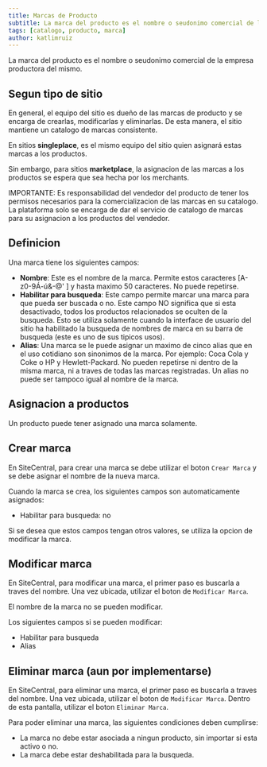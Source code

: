 ```yaml
---
title: Marcas de Producto
subtitle: La marca del producto es el nombre o seudonimo comercial de la empresa productora del mismo.
tags: [catalogo, producto, marca]
author: katlimruiz
---
```


La marca del producto es el nombre o seudonimo comercial de la empresa productora del mismo.

## Segun tipo de sitio
En general, el equipo del sitio es dueño de las marcas de producto y se encarga de crearlas, modificarlas y eliminarlas. De esta manera, el sitio mantiene un catalogo de marcas consistente.

En sitios **singleplace**, es el mismo equipo del sitio quien asignará estas marcas a los productos.

Sin embargo, para sitios **marketplace**, la asignacion de las marcas a los productos se espera que sea hecha por los merchants.

IMPORTANTE: Es responsabilidad del vendedor del producto de tener los permisos necesarios para la comercializacion de las marcas en su catalogo. La plataforma solo se encarga de dar el servicio de catalogo de marcas para su asignacion a los productos del vendedor.

## Definicion
Una marca tiene los siguientes campos:
- **Nombre**: Este es el nombre de la marca. Permite estos caracteres [A-z0-9Á-ú&\-@' ] y hasta maximo 50 caracteres. No puede repetirse.
- **Habilitar para busqueda**: Este campo permite marcar una marca para que pueda ser buscada o no. Este campo NO significa que si esta desactivado, todos los productos relacionados se oculten de la busqueda. Esto se utiliza solamente cuando la interface de usuario del sitio ha habilitado la busqueda de nombres de marca en su barra de busqueda (este es uno de sus tipicos usos).
- **Alias**: Una marca se le puede asignar un maximo de cinco alias que en el uso cotidiano son sinonimos de la marca. Por ejemplo: Coca Cola y Coke o HP y Hewlett-Packard. No pueden repetirse ni dentro de la misma marca, ni a traves de todas las marcas registradas. Un alias no puede ser tampoco igual al nombre de la marca.

## Asignacion a productos
Un producto puede tener asignado una marca solamente.

## Crear marca
En SiteCentral, para crear una marca se debe utilizar el boton `Crear Marca` y se debe asignar el nombre de la nueva marca.

Cuando la marca se crea, los siguientes campos son automaticamente asignados:
- Habilitar para busqueda: no

Si se desea que estos campos tengan otros valores, se utiliza la opcion de modificar la marca.

## Modificar marca
En SiteCentral, para modificar una marca, el primer paso es buscarla a traves del nombre. Una vez ubicada, utilizar el boton de `Modificar Marca`.

El nombre de la marca no se pueden modificar.

Los siguientes campos si se pueden modificar:
- Habilitar para busqueda
- Alias

## Eliminar marca (aun por implementarse)
En SiteCentral, para eliminar una marca, el primer paso es buscarla a traves del nombre. Una vez ubicada, utilizar el boton de `Modificar Marca`. Dentro de esta pantalla, utilizar el boton `Eliminar Marca`.

Para poder eliminar una marca, las siguientes condiciones deben cumplirse:
- La marca no debe estar asociada a ningun producto, sin importar si esta activo o no.
- La marca debe estar deshabilitada para la busqueda.

